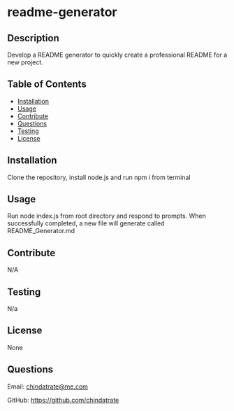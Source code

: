 # readme-generator
    
## Description
Develop a README generator to quickly create a professional README for a new project.

## Table of Contents
* [Installation](#installation)
* [Usage](#usage)
* [Contribute](#contribute)
* [Questions](#questions)
* [Testing](#testing)
* [License](#license)

## Installation
Clone the repository, install node.js and run npm i from terminal

## Usage
Run node index.js from root directory and respond to prompts. When successfully completed, a new file will generate called README_Generator.md

## Contribute
N/A

## Testing
N/a

## License
None

## Questions
Email: chindatrate@me.com

GitHub: https://github.com/chindatrate